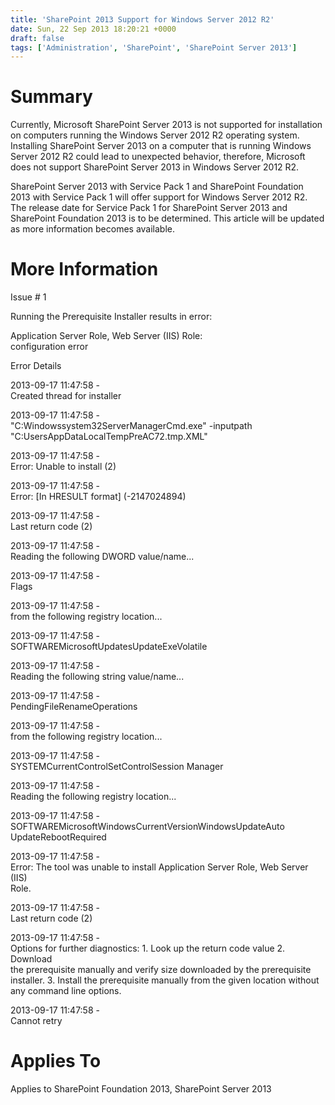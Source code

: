 ```yaml
---
title: 'SharePoint 2013 Support for Windows Server 2012 R2'
date: Sun, 22 Sep 2013 18:20:21 +0000
draft: false
tags: ['Administration', 'SharePoint', 'SharePoint Server 2013']
---
```


Summary
=======

Currently, Microsoft SharePoint Server 2013 is not supported for installation on computers running the Windows Server 2012 R2 operating system.   Installing SharePoint Server 2013 on a computer that is running Windows Server 2012 R2 could lead to unexpected behavior, therefore, Microsoft does not support SharePoint Server 2013 in Windows Server 2012 R2.

SharePoint Server 2013 with Service Pack 1 and SharePoint Foundation 2013 with Service Pack 1 will offer support for Windows Server 2012 R2. The release date for Service Pack 1 for SharePoint Server 2013 and SharePoint Foundation 2013 is to be determined. This article will be updated as more information becomes available.

More Information
================

Issue # 1

Running the Prerequisite Installer results in error:

Application Server Role, Web Server (IIS) Role:  
configuration error

Error Details

2013-09-17 11:47:58 -  
Created thread for installer

2013-09-17 11:47:58 -  
"C:Windowssystem32ServerManagerCmd.exe" -inputpath  
"C:Users<user>AppDataLocalTempPreAC72.tmp.XML"

2013-09-17 11:47:58 -  
Error: Unable to install (2)

2013-09-17 11:47:58 -  
Error: \[In HRESULT format\] (-2147024894)

2013-09-17 11:47:58 -  
Last return code (2)

2013-09-17 11:47:58 -  
Reading the following DWORD value/name...

2013-09-17 11:47:58 -  
Flags

2013-09-17 11:47:58 -  
from the following registry location...

2013-09-17 11:47:58 -  
SOFTWAREMicrosoftUpdatesUpdateExeVolatile

2013-09-17 11:47:58 -  
Reading the following string value/name...

2013-09-17 11:47:58 -  
PendingFileRenameOperations

2013-09-17 11:47:58 -  
from the following registry location...

2013-09-17 11:47:58 -  
SYSTEMCurrentControlSetControlSession Manager

2013-09-17 11:47:58 -  
Reading the following registry location...

2013-09-17 11:47:58 -  
SOFTWAREMicrosoftWindowsCurrentVersionWindowsUpdateAuto  
UpdateRebootRequired

2013-09-17 11:47:58 -  
Error: The tool was unable to install Application Server Role, Web Server (IIS)  
Role.

2013-09-17 11:47:58 -  
Last return code (2)

2013-09-17 11:47:58 -  
Options for further diagnostics: 1. Look up the return code value 2. Download  
the prerequisite manually and verify size downloaded by the prerequisite  
installer. 3. Install the prerequisite manually from the given location without  
any command line options.

2013-09-17 11:47:58 -  
Cannot retry

Applies To
==========

Applies to SharePoint Foundation 2013, SharePoint Server 2013